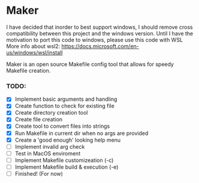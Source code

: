# Maker

I have decided that inorder to best support windows, I should remove cross compatibility between this project and the windows version. Until I have the motivation to port this code to windows, please use this code with WSL
More info about wsl2: https://docs.microsoft.com/en-us/windows/wsl/install

Maker is an open source Makefile config tool that allows for speedy Makefile creation.

### TODO:
- [X] Implement basic arguments and handling
- [X] Create function to check for existing file
- [X] Create directory creation tool
- [X] Create file creation
- [X] Create tool to convert files into strings
- [X] Run Makefile in current dir when no args are provided
- [X] Create a 'good enough' looking help menu
- [ ] Implement invalid arg check
- [ ] Test in MacOS enviroment
- [ ] Implement Makefile customizeation (-c)
- [ ] Implement Makefile build & execution (-e)
- [ ] Finished! (For now)
